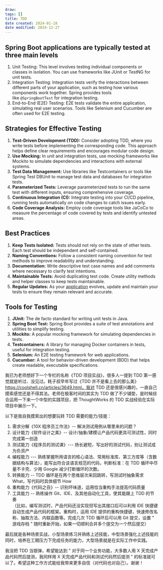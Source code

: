 ```yaml
---
draw:
tags: []
title: TDD
date created: 2024-01-18
date modified: 2024-12-27
---
```


## Spring Boot applications are typically tested at three main levels

1. Unit Testing: This level involves testing individual components or classes in isolation. You can use frameworks like JUnit or TestNG for unit tests.
2. Integration Testing: Integration tests verify the interactions between different parts of your application, such as testing how various components work together. Spring provides tools like `@SpringBootTest` for integration testing.
3. End-to-End (E2E) Testing: E2E tests validate the entire application, simulating real user scenarios. Tools like Selenium and Cucumber are often used for E2E testing.

## Strategies for Effective Testing

1. **Test-Driven Development (TDD):** Consider adopting TDD, where you write tests before implementing the corresponding code. This approach helps define clear requirements and encourages modular code design.
2. **Use Mocking:** In unit and integration tests, use mocking frameworks like Mockito to simulate dependencies and interactions with external systems.
3. **Test Data Management:** Use libraries like Testcontainers or tools like Spring Test DBUnit to manage test data and databases for integration tests.
4. **Parameterized Tests:** Leverage parameterized tests to run the same test with different inputs, ensuring comprehensive coverage.
5. **Continuous Integration (CI):** Integrate testing into your CI/CD pipeline, running tests automatically on code changes to catch issues early.
6. **Code Coverage Analysis:** Employ code coverage tools like JaCoCo to measure the percentage of code covered by tests and identify untested areas.

## Best Practices

1. **Keep Tests Isolated:** Tests should not rely on the state of other tests. Each test should be independent and self-contained.
2. **Naming Conventions:** Follow a consistent naming convention for test methods to improve readability and understanding.
3. **Documentation:** Write descriptive test case names and add comments where necessary to clarify test intentions.
4. **Maintainable Tests:** Avoid duplicating test code. Create utility methods and helper classes to keep tests maintainable.
5. **Regular Updates:** As your [application](https://www.sayonetech.com/services/webapp-development-company-usa/) evolves, update and maintain your tests to ensure they remain relevant and accurate.

## Tools for Testing

1. **JUnit:** The de facto standard for writing unit tests in Java.
2. **Spring Boot Test:** Spring Boot provides a suite of test annotations and utilities to simplify testing.
3. **Mockito:** A popular mocking framework for simulating dependencies in tests.
4. **Testcontainers:** A library for managing Docker containers in tests, useful for integration testing.
5. **Selenium:** An E2E testing framework for web applications.
6. **Cucumber:** A tool for behavior-driven development (BDD) that helps create readable, executable specifications.

我已为老师想好下一个专栏的名称《TDD 项目实战》，很多人一提到 TDD 第一感觉就是听过、没见过。耗子叔早年写过《TDD 并不是看上去的那么美》https://coolshell.cn/articles/3649.html，我对 TDD 还是很感兴趣的，一直自己摸索感觉还是不得其法。老师在极客时间的其实为 TDD 做了不少铺垫，是时候综合运用一下来一个中型的实践项目，把 ThoughtWorks 的 TDD 实战经验在实际项目中展示一下。

以下是我自我摸索出的想要玩转 TDD 需要的能力/技能：

1. 需求分解《10X 程序员工作法》-- 解决测试用例从哪里来的问题？
2. 设计能力《软件设计之美》-- 设计/抽象/建模让产品代码更具可测试性，同时完成第一创造
3. 测试能力《程序员的测试课》--- 扬长避短，写出好的测试代码，别让测试成为负资产
4. 编程能力 --- 熟练掌握所用语言的核心语法、常用标准库、第三方库等（含数据结构与算法），能写出符合该语言规范的代码，判断标准：在 TDD 循环中尽量不卡壳、少用 Google 减少打断循环的次数。
5. 转换能力 -- TDD 循环是在两个思维层次来回跳转，写测试时抽象需求 What，写代码时具体细节 How
6. 重构能力《代码之丑》-- 识别坏味道，运用恰当重构手法提高代码质量
7. 工具能力 -- 熟练操作 Git、IDE、及其他自动化工具，使其能跟上 TDD 的节奏  
（比如，编写测试时，产品代码还没实现但写出其接口后可以利用 IDE 快捷键自动生成产品代码的框架。重构时，运用 IDE 提供的重构快捷键，快速修改名称、抽取方法、内联函数等。完成几次 TDD 循环后可以用 Git 提交，设置 " 游戏存档 " 随时重新开始，如果一切顺利合并多个提交为一个然后提交）
 

最后就是各种场景实战，小型场景练习并熟练上述技能，中型场景强化上述技能的同时，培养在工期压力下完成任务的能力，大型场景就是在实际工作中实践。

我没把 TDD 当银弹，希望能达到 " 对于同一个业务功能，大多数人用 X 天完成产品代码然后提测，我同样用 X 天完成产品代码和测试代码然后提测 " 的标准就可以了。希望这种工作方式能给我带来更多自信（对代码也对自己）。谢谢！
